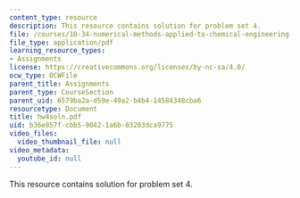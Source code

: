 ```yaml
---
content_type: resource
description: This resource contains solution for problem set 4.
file: /courses/10-34-numerical-methods-applied-to-chemical-engineering-fall-2005/b36e857fcbb590421a6b03203dca9775_hw4soln.pdf
file_type: application/pdf
learning_resource_types:
- Assignments
license: https://creativecommons.org/licenses/by-nc-sa/4.0/
ocw_type: OCWFile
parent_title: Assignments
parent_type: CourseSection
parent_uid: 6579ba2a-d59e-49a2-b4b4-14584348cba6
resourcetype: Document
title: hw4soln.pdf
uid: b36e857f-cbb5-9042-1a6b-03203dca9775
video_files:
  video_thumbnail_file: null
video_metadata:
  youtube_id: null
---
```

This resource contains solution for problem set 4.